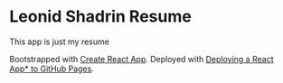 # Leonid Shadrin Resume

This app is just my resume

Bootstrapped with [Create React App](https://github.com/facebook/create-react-app).
Deployed with [Deploying a React App* to GitHub Pages](https://github.com/gitname/react-gh-pages).

